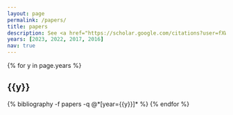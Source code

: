 ```yaml
---
layout: page
permalink: /papers/
title: papers
description: See <a href="https://scholar.google.com/citations?user=fXWneGkAAAAJ&hl=en">Google Scholar</a> for the most up-to-date listing.
years: [2023, 2022, 2017, 2016]
nav: true
---
```




<div class="publications">

{% for y in page.years %}
  <h2 class="year">{{y}}</h2>
  {% bibliography -f papers -q @*[year={{y}}]* %}
{% endfor %}

</div>
